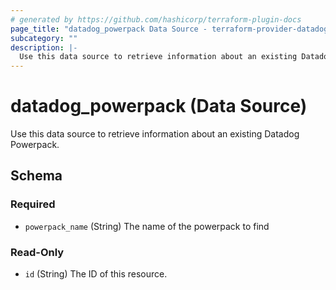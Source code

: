 ```yaml
---
# generated by https://github.com/hashicorp/terraform-plugin-docs
page_title: "datadog_powerpack Data Source - terraform-provider-datadog"
subcategory: ""
description: |-
  Use this data source to retrieve information about an existing Datadog Powerpack.
---
```


# datadog_powerpack (Data Source)

Use this data source to retrieve information about an existing Datadog Powerpack.



<!-- schema generated by tfplugindocs -->
## Schema

### Required

- `powerpack_name` (String) The name of the powerpack to find

### Read-Only

- `id` (String) The ID of this resource.
